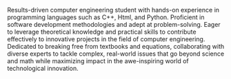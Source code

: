 Results-driven computer engineering student with hands-on experience in programming languages such as C++, Html, and Python. 
Proficient in software development methodologies and adept at problem-solving. Eager to leverage theoretical knowledge and practical skills to contribute effectively to innovative projects in the field of computer engineering. 
Dedicated to breaking free from textbooks and equations, collaborating with diverse experts to tackle complex, real-world issues that go beyond science and math while maximizing impact in the awe-inspiring world of technological innovation. 
